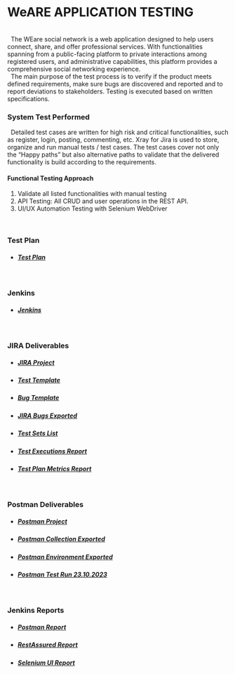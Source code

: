 #     WeARE APPLICATION TESTING

<br/>
&nbsp; The WEare social network is a web application designed to help users connect, share, and offer professional services. With functionalities spanning from a public-facing platform to private interactions among registered users, and administrative capabilities, this platform provides a comprehensive social networking experience.
<br/>
&nbsp; The main purpose of the test process is to verify if the product meets defined requirements, make sure bugs are discovered and reported and to report deviations to stakeholders. Testing is executed based on written specifications.
<br/>

### System Test Performed

&nbsp; Detailed test cases are written for high risk and critical functionalities, such as register, login, posting, commenting, etc.
Xray for Jira is used to store, organize and run manual tests / test cases. The test cases cover not only the “Happy paths” but also alternative paths to validate that the delivered functionality is build according to the requirements.
<br/>

####  Functional Testing Approach

1. Validate all listed functionalities with manual testing
2. API Testing: All CRUD and user operations in the REST API.
3. UI/UX Automation Testing with Selenium WebDriver
<br/>

### Test Plan
* ##### [Test Plan](https://docs.google.com/document/d/1kHWJ7Rg_hjpx49X8WsDkF_12GdHrJSic/edit?usp=drive_link&ouid=102958470244515845434&rtpof=true&sd=true)
<br/>

### Jenkins
* ##### [Jenkins](http://weare-socialnetwork.duckdns.org:8080/)
<br/>
  
### JIRA Deliverables

* ##### [JIRA Project](https://team7a50.atlassian.net/jira/software/c/projects/FP/issues)

* ##### [Test Template](https://docs.google.com/document/d/1CnhW7T1fabypqMS75cqJ9VzzbF7UFqN8/edit?usp=drive_link&ouid=116138352122249371070&rtpof=true&sd=true)

* ##### [Bug Template](https://docs.google.com/document/d/1JJUcfjOxF5zw_y7JA3ypwSsLl1vEXJTV/edit?usp=drive_link&ouid=116138352122249371070&rtpof=true&sd=true)

* ##### [JIRA Bugs Exported](https://docs.google.com/document/d/15J1OtHZfzZtrnKHIGnuNSD-cNlruOcIY/edit?usp=drive_link&ouid=116138352122249371070&rtpof=true&sd=true)

* ##### [Test Sets List](https://drive.google.com/file/d/1VLQrX6tVV1tvi33ifl4MX6j0nhUOLEXl/view?usp=drive_link)

* ##### [Test Executions Report](https://drive.google.com/file/d/15gR9pVmcmA-ZpUMbHlbJJ4DbEOyNcIZY/view?usp=drive_link)

* ##### [Test Plan Metrics Report](https://drive.google.com/file/d/1x7ms9zAa-V46mS_p6atV3agR7TxsPOuq/view?usp=drive_link)
<br/>

### Postman Deliverables

* ##### [Postman Project](https://martian-flare-701498.postman.co/workspace/WEare~000249d9-0ea2-4fba-9706-fa46ce66af1f/overview)

* ##### [Postman Collection Exported](https://drive.google.com/file/d/1sdwKXoYysN5laAGM9tb6Qa9SqUeVHos1/view?usp=drive_link)

* ##### [Postman Environment Exported](https://drive.google.com/file/d/1LoIluPqW0hu-9lYnWu5W8jLHnT-LJ7ZX/view?usp=drive_link)

* ##### [Postman Test Run 23.10.2023](https://drive.google.com/file/d/1YqEhFOknYw0Ce6MXw8Va6ft0kMccjHD4/view?usp=drive_link)
<br/>

### Jenkins Reports

* ##### [Postman Report](https://drive.google.com/file/d/1UThd2ozjbS3QpEW-h0WpXbvNkTgDQOHT/view?usp=drive_link)

* ##### [RestAssured Report](https://drive.google.com/file/d/14zg6lqqqf0KDrWSMUbONjD2cw-68kf78/view?usp=drive_link)

* ##### [Selenium UI Report](https://drive.google.com/file/d/1yDSPev5LzBtaaM2dG0g0wML4dQyVmRMz/view?usp=drive_link)
